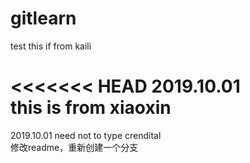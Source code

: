 # gitlearn
test
this if from kaili

<<<<<<< HEAD
2019.10.01<br>
this is from xiaoxin
=======
2019.10.01
need not to type crendital<br>
修改readme，重新创建一个分支
